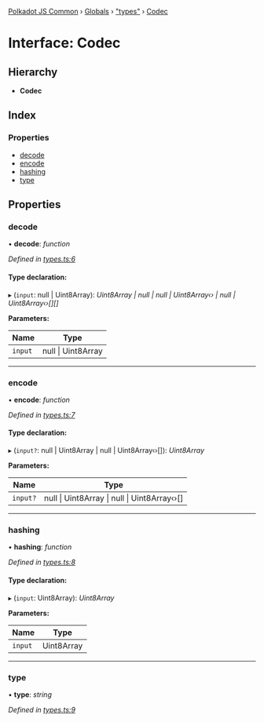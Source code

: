 [Polkadot JS Common](../README.md) › [Globals](../globals.md) › ["types"](../modules/_types_.md) › [Codec](_types_.codec.md)

# Interface: Codec

## Hierarchy

* **Codec**

## Index

### Properties

* [decode](_types_.codec.md#decode)
* [encode](_types_.codec.md#encode)
* [hashing](_types_.codec.md#hashing)
* [type](_types_.codec.md#type)

## Properties

###  decode

• **decode**: *function*

*Defined in [types.ts:6](https://github.com/polkadot-js/common/blob/cfdf629b/packages/trie-codec/src/types.ts#L6)*

#### Type declaration:

▸ (`input`: null | Uint8Array): *Uint8Array | null | null | Uint8Array‹› | null | Uint8Array‹›[][]*

**Parameters:**

Name | Type |
------ | ------ |
`input` | null &#124; Uint8Array |

___

###  encode

• **encode**: *function*

*Defined in [types.ts:7](https://github.com/polkadot-js/common/blob/cfdf629b/packages/trie-codec/src/types.ts#L7)*

#### Type declaration:

▸ (`input?`: null | Uint8Array | null | Uint8Array‹›[]): *Uint8Array*

**Parameters:**

Name | Type |
------ | ------ |
`input?` | null &#124; Uint8Array &#124; null &#124; Uint8Array‹›[] |

___

###  hashing

• **hashing**: *function*

*Defined in [types.ts:8](https://github.com/polkadot-js/common/blob/cfdf629b/packages/trie-codec/src/types.ts#L8)*

#### Type declaration:

▸ (`input`: Uint8Array): *Uint8Array*

**Parameters:**

Name | Type |
------ | ------ |
`input` | Uint8Array |

___

###  type

• **type**: *string*

*Defined in [types.ts:9](https://github.com/polkadot-js/common/blob/cfdf629b/packages/trie-codec/src/types.ts#L9)*
